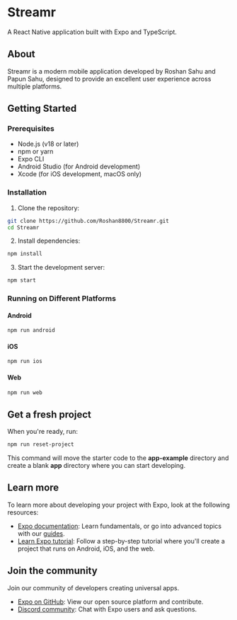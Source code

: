 # Streamr

A React Native application built with Expo and TypeScript.

## About

Streamr is a modern mobile application developed by Roshan Sahu and Papun Sahu, designed to provide an excellent user experience across multiple platforms.

## Getting Started

### Prerequisites

- Node.js (v18 or later)
- npm or yarn
- Expo CLI
- Android Studio (for Android development)
- Xcode (for iOS development, macOS only)

### Installation

1. Clone the repository:
```bash
git clone https://github.com/Roshan8800/Streamr.git
cd Streamr
```

2. Install dependencies:
```bash
npm install
```

3. Start the development server:
```bash
npm start
```

### Running on Different Platforms

#### Android
```bash
npm run android
```

#### iOS
```bash
npm run ios
```

#### Web
```bash
npm run web
```

## Get a fresh project

When you're ready, run:

```bash
npm run reset-project
```

This command will move the starter code to the **app-example** directory and create a blank **app** directory where you can start developing.

## Learn more

To learn more about developing your project with Expo, look at the following resources:

- [Expo documentation](https://docs.expo.dev/): Learn fundamentals, or go into advanced topics with our [guides](https://docs.expo.dev/guides).
- [Learn Expo tutorial](https://docs.expo.dev/tutorial/introduction/): Follow a step-by-step tutorial where you'll create a project that runs on Android, iOS, and the web.

## Join the community

Join our community of developers creating universal apps.

- [Expo on GitHub](https://github.com/expo/expo): View our open source platform and contribute.
- [Discord community](https://chat.expo.dev): Chat with Expo users and ask questions.

